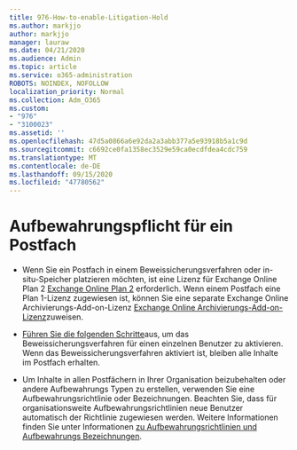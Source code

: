 ```yaml
---
title: 976-How-to-enable-Litigation-Hold
ms.author: markjjo
author: markjjo
manager: lauraw
ms.date: 04/21/2020
ms.audience: Admin
ms.topic: article
ms.service: o365-administration
ROBOTS: NOINDEX, NOFOLLOW
localization_priority: Normal
ms.collection: Adm_O365
ms.custom:
- "976"
- "3100023"
ms.assetid: ''
ms.openlocfilehash: 47d5a0866a6e92da2a3abb377a5e93918b5a1c9d
ms.sourcegitcommit: c6692ce0fa1358ec3529e59ca0ecdfdea4cdc759
ms.translationtype: MT
ms.contentlocale: de-DE
ms.lasthandoff: 09/15/2020
ms.locfileid: "47780562"
---
```

# <a name="place-a-mailbox-on-legal-hold"></a>Aufbewahrungspflicht für ein Postfach

- Wenn Sie ein Postfach in einem Beweissicherungsverfahren oder in-situ-Speicher platzieren möchten, ist eine Lizenz für Exchange Online Plan 2 [Exchange Online Plan 2](https://docs.microsoft.com/office365/servicedescriptions/office-365-platform-service-description/office-365-plan-options) erforderlich. Wenn einem Postfach eine Plan 1-Lizenz zugewiesen ist, können Sie eine separate Exchange Online Archivierungs-Add-on-Lizenz [Exchange Online Archivierungs-Add-on-Lizenz](https://docs.microsoft.com/office365/servicedescriptions/exchange-online-archiving-service-description)zuweisen.

- [Führen Sie die folgenden Schritte](https://docs.microsoft.com/microsoft-365/compliance/create-a-litigation-hold)aus, um das Beweissicherungsverfahren für einen einzelnen Benutzer zu aktivieren. Wenn das Beweissicherungsverfahren aktiviert ist, bleiben alle Inhalte im Postfach erhalten.

- Um Inhalte in allen Postfächern in Ihrer Organisation beizubehalten oder andere Aufbewahrungs Typen zu erstellen, verwenden Sie eine Aufbewahrungsrichtlinie oder Bezeichnungen. Beachten Sie, dass für organisationsweite Aufbewahrungsrichtlinien neue Benutzer automatisch der Richtlinie zugewiesen werden. Weitere Informationen finden Sie unter Informationen [zu Aufbewahrungsrichtlinien und Aufbewahrungs Bezeichnungen](https://docs.microsoft.com/microsoft-365/compliance/retention-policies#applying-a-retention-policy-to-an-entire-organization-or-specific-locations). 
